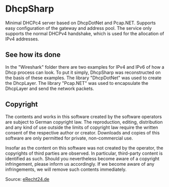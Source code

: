 # DhcpSharp
Minimal DHCPc4 server based on DhcpDotNet and Pcap.NET. Supports easy configuration of the gateway and address pool. The service only supports the normal DHCPv4 handshake, which is used for the allocation of IPv4 addresses.

## See how its done
In the "Wireshark" folder there are two examples for IPv4 and IPv6 of how a Dhcp process can look. To put it simply, DhcpSharp was reconstructed on the basis of these examples. The library "DhcpDotNet" was used to create the DhcpLayer. The library "Pcap.NET" was used to encapsulate the DhcpLayer and send the network packets.

## Copyright
The contents and works in this software created by the software operators are subject to German copyright law. The reproduction, editing, distribution and any kind of use outside the limits of copyright law require the written consent of the respective author or creator. Downloads and copies of this software are only permitted for private, non-commercial use.

Insofar as the content on this software was not created by the operator, the copyrights of third parties are observed. In particular, third-party content is identified as such. Should you nevertheless become aware of a copyright infringement, please inform us accordingly. If we become aware of any infringements, we will remove such contents immediately.

Source: [eRecht24.de](https://www.e-recht24.de/)
